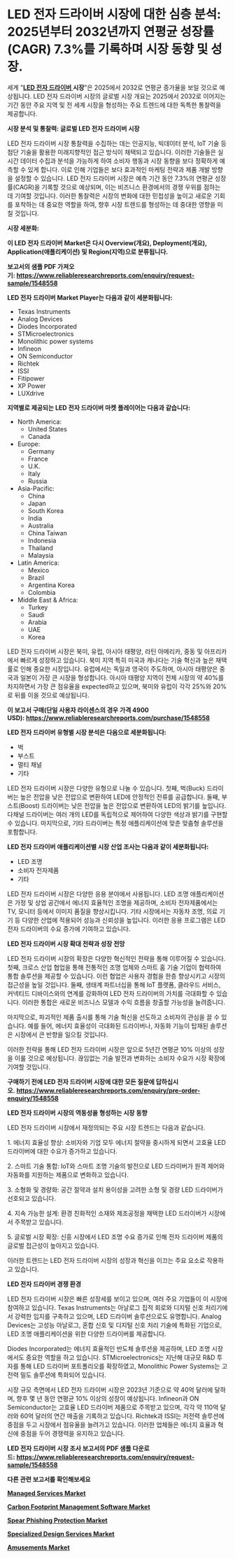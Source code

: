 <p><h1>LED 전자 드라이버 시장에 대한 심층 분석: 2025년부터 2032년까지 연평균 성장률(CAGR) 7.3%를 기록하며 시장 동향 및 성장.</h1></p><p>세계 "<strong><a href="https://www.reliableresearchreports.com/led-electronic-driver-r1548558?utm_campaign=105&utm_medium=8&utm_source=Github&utm_content=ia&utm_term=21032025&utm_id=led-electronic-driver">LED 전자 드라이버&nbsp;</a></strong><strong>시장</strong>"은 2025에서 2032로 연평균 증가율을 보일 것으로 예상됩니다. LED 전자 드라이버 시장의 글로벌 시장 개요는 2025에서 2032로 이어지는 기간 동안 주요 지역 및 전 세계 시장을 형성하는 주요 트렌드에 대한 독특한 통찰력을 제공합니다.</p>
<p><strong>시장 분석 및 통찰력: 글로벌 LED 전자 드라이버 시장</strong></p>
<p><p>LED 전자 드라이버 시장 통찰력을 수집하는 데는 인공지능, 빅데이터 분석, IoT 기술 등 첨단 기술을 활용한 미래지향적인 접근 방식이 채택되고 있습니다. 이러한 기술들은 실시간 데이터 수집과 분석을 가능하게 하여 소비자 행동과 시장 동향을 보다 정확하게 예측할 수 있게 합니다. 이로 인해 기업들은 보다 효과적인 마케팅 전략과 제품 개발 방향을 설정할 수 있습니다. LED 전자 드라이버 시장은 예측 기간 동안 7.3%의 연평균 성장률(CAGR)을 기록할 것으로 예상되며, 이는 비즈니스 환경에서의 경쟁 우위를 점하는 데 기여할 것입니다. 이러한 통찰력은 시장의 변화에 대한 민첩성을 높이고 새로운 기회를 포착하는 데 중요한 역할을 하여, 향후 시장 트렌드를 형성하는 데 중대한 영향을 미칠 것입니다.</p><a href="%7CAUTHORITHY_DOMAIN_URL%7C?utm_campaign=105&utm_medium=8&utm_source=Github&utm_content=ia&utm_term=21032025&utm_id=led-electronic-driver"></a></p>
<p><strong>시장 세분화:</strong></p>
<p><strong>이 LED 전자 드라이버 Market은 다시 Overview(개요), Deployment(개요), Application(애플리케이션) 및 Region(지역)으로 분류됩니다.</strong></p>
<p><strong>보고서의 샘플 PDF 가져오기:&nbsp;<a href="https://www.reliableresearchreports.com/enquiry/request-sample/1548558?utm_campaign=105&utm_medium=8&utm_source=Github&utm_content=ia&utm_term=21032025&utm_id=led-electronic-driver">https://www.reliableresearchreports.com/enquiry/request-sample/1548558</a></strong><strong></strong></p>
<p><strong>LED 전자 드라이버 Market Player는 다음과 같이 세분화됩니다:</strong></p>
<p><ul><li>Texas Instruments</li><li>Analog Devices</li><li>Diodes Incorporated</li><li>STMicroelectronics</li><li>Monolithic power systems</li><li>Infineon</li><li>ON Semiconductor</li><li>Richtek</li><li>ISSI</li><li>Fitipower</li><li>XP Power</li><li>LUXdrive</li></ul></p>
<p><strong>지역별로 제공되는 LED 전자 드라이버 마켓 플레이어는 다음과 같습니다:</strong></p>
<p><ul>
    <li>
        North America:
        <ul>
            <li>United States</li>
            <li>Canada</li>
        </ul>
    </li>
    <li>
        Europe:
        <ul>
            <li>Germany</li>
            <li>France</li>
            <li>U.K.</li>
            <li>Italy</li>
            <li>Russia</li>
        </ul>
    </li>
    <li>
        Asia-Pacific:
        <ul>
            <li>China</li>
            <li>Japan</li>
            <li>South Korea</li>
            <li>India</li>
            <li>Australia</li>
            <li>China Taiwan</li>
            <li>Indonesia</li>
            <li>Thailand</li>
            <li>Malaysia</li>
        </ul>
    </li>
    <li>
        Latin America:
        <ul>
            <li>Mexico</li>
            <li>Brazil</li>
            <li>Argentina Korea</li>
            <li>Colombia</li>
        </ul>
    </li>
    <li>
        Middle East & Africa:
        <ul>
            <li>Turkey</li>
            <li>Saudi</li>
            <li>Arabia</li>
            <li>UAE</li>
            <li>Korea</li>
        </ul>
    </li>
    </ul></p>
<p><p>LED 전자 드라이버 시장은 북미, 유럽, 아시아 태평양, 라틴 아메리카, 중동 및 아프리카에서 빠르게 성장하고 있습니다. 북미 지역 특히 미국과 캐나다는 기술 혁신과 높은 채택률로 인해 중요한 시장입니다. 유럽에서는 독일과 영국이 주도하며, 아시아 태평양은 중국과 일본이 가장 큰 시장을 형성합니다. 아시아 태평양 지역이 전체 시장의 약 40%를 차지하면서 가장 큰 점유율을 expected하고 있으며, 북미와 유럽이 각각 25%와 20%로 뒤를 이을 것으로 예상됩니다.</p></p>
<p><strong>이 보고서 구매(단일 사용자 라이센스의 경우 가격 4900 USD):&nbsp;<a href="https://www.reliableresearchreports.com/purchase/1548558?utm_campaign=105&utm_medium=8&utm_source=Github&utm_content=ia&utm_term=21032025&utm_id=led-electronic-driver">https://www.reliableresearchreports.com/purchase/1548558</a></strong></p>
<p><strong>LED 전자 드라이버 유형별 시장 분석은 다음으로 세분화됩니다:</strong></p>
<p><ul><li>벅</li><li>부스트</li><li>멀티 채널</li><li>기타</li></ul></p>
<p><p>LED 전자 드라이버 시장은 다양한 유형으로 나눌 수 있습니다. 첫째, 벅(Buck) 드라이버는 높은 전압을 낮은 전압으로 변환하여 LED에 안정적인 전류를 공급합니다. 둘째, 부스트(Boost) 드라이버는 낮은 전압을 높은 전압으로 변환하여 LED의 밝기를 높입니다. 다채널 드라이버는 여러 개의 LED를 독립적으로 제어하여 다양한 색상과 밝기를 구현할 수 있습니다. 마지막으로, 기타 드라이버는 특정 애플리케이션에 맞춘 맞춤형 솔루션을 포함합니다.</p></p>
<p><strong>LED 전자 드라이버 애플리케이션별 시장 산업 조사는 다음과 같이 세분화됩니다:</strong></p>
<p><ul><li>LED 조명</li><li>소비자 전자제품</li><li>기타</li></ul></p>
<p><p>LED 전자 드라이버 시장은 다양한 응용 분야에서 사용됩니다. LED 조명 애플리케이션은 가정 및 상업 공간에서 에너지 효율적인 조명을 제공하며, 소비자 전자제품에서는 TV, 모니터 등에서 이미지 품질을 향상시킵니다. 기타 시장에서는 자동차 조명, 의료 기기 등 다양한 산업에 적용되어 성능과 신뢰성을 높입니다. 이러한 응용 프로그램은 LED 전자 드라이버의 수요 증가에 기여하고 있습니다.</p></p>
<p><strong>LED 전자 드라이버 시장 확대 전략과 성장 전망</strong></p>
<p><p>LED 전자 드라이버 시장의 확장은 다양한 혁신적인 전략을 통해 이루어질 수 있습니다. 첫째, 크로스 산업 협업을 통해 전통적인 조명 업체와 스마트 홈 기술 기업이 협력하여 통합 솔루션을 제공할 수 있습니다. 이런 협업은 사용자 경험을 한층 향상시키고 시장의 접근성을 높일 것입니다. 둘째, 생태계 파트너십을 통해 IoT 플랫폼, 클라우드 서비스, 커넥티드 디바이스와의 연계를 강화하여 LED 전자 드라이버의 가치를 극대화할 수 있습니다. 이러한 통합은 새로운 비즈니스 모델과 수익 흐름을 창출할 가능성을 늘려줍니다.</p><p>마지막으로, 파괴적인 제품 출시를 통해 기술 혁신을 선도하고 소비자의 관심을 끌 수 있습니다. 예를 들어, 에너지 효율성이 극대화된 드라이버나, 자동화 기능이 탑재된 솔루션은 시장에서 큰 반향을 일으킬 것입니다.</p><p>이러한 전략을 통해 LED 전자 드라이버 시장은 앞으로 5년간 연평균 10% 이상의 성장을 이룰 것으로 예상됩니다. 끊임없는 기술 발전과 변화하는 소비자 수요가 시장 확장에 기여할 것입니다.</p></p>
<p><strong>구매하기 전에 LED 전자 드라이버 시장에 대한 모든 질문에 답하십시오.&nbsp;<a href="https://www.reliableresearchreports.com/enquiry/pre-order-enquiry/1548558?utm_campaign=105&utm_medium=8&utm_source=Github&utm_content=ia&utm_term=21032025&utm_id=led-electronic-driver">https://www.reliableresearchreports.com/enquiry/pre-order-enquiry/1548558</a></strong><strong></strong></p>
<p><strong>LED 전자 드라이버 시장의 역동성을 형성하는 시장 동향</strong></p>
<p><p>LED 전자 드라이버 시장에서 재정의되는 주요 시장 트렌드는 다음과 같습니다.</p><p>1. 에너지 효율성 향상: 소비자와 기업 모두 에너지 절약을 중시하게 되면서 고효율 LED 드라이버에 대한 수요가 증가하고 있습니다.</p><p>2. 스마트 기술 통합: IoT와 스마트 조명 기술의 발전으로 LED 드라이버가 원격 제어와 자동화를 지원하는 제품으로 변화하고 있습니다.</p><p>3. 소형화 및 경량화: 공간 절약과 설치 용이성을 고려한 소형 및 경량 LED 드라이버가 선호되고 있습니다.</p><p>4. 지속 가능한 설계: 환경 친화적인 소재와 제조공정을 채택한 LED 드라이버가 시장에서 주목받고 있습니다.</p><p>5. 글로벌 시장 확장: 신흥 시장에서 LED 조명 수요 증가로 인해 전자 드라이버 제품의 글로벌 접근성이 높아지고 있습니다.</p><p>이러한 트렌드는 LED 전자 드라이버 시장의 성장과 혁신을 이끄는 주요 요소로 작용하고 있습니다.</p></p>
<p><strong>LED 전자 드라이버 경쟁 환경</strong></p>
<p><p>LED 전자 드라이버 시장은 빠른 성장세를 보이고 있으며, 여러 주요 기업들이 이 시장에 참여하고 있습니다. Texas Instruments는 아날로그 집적 회로와 디지털 신호 처리기에서 강력한 입지를 구축하고 있으며, LED 드라이버 솔루션으로도 유명합니다. Analog Devices는 고성능 아날로그, 혼합 신호 및 디지털 신호 처리 기술에 특화된 기업으로, LED 조명 애플리케이션을 위한 다양한 드라이버를 제공합니다.</p><p>Diodes Incorporated는 에너지 효율적인 반도체 솔루션을 제공하며, LED 조명 시장에서도 중요한 역할을 하고 있습니다. STMicroelectronics는 지난해 대규모 R&D 투자를 통해 LED 드라이버 포트폴리오를 확장하였고, Monolithic Power Systems는 고전력 밀도 솔루션에 특화되어 있습니다.</p><p>시장 규모 측면에서 LED 전자 드라이버 시장은 2023년 기준으로 약 40억 달러에 달하며, 향후 몇 년 동안 연평균 10% 이상의 성장이 예상됩니다. Infineon과 ON Semiconductor는 고효율 LED 드라이버 제품으로 주목받고 있으며, 각각 약 110억 달러와 60억 달러의 연간 매출을 기록하고 있습니다. Richtek과 ISSI는 저전력 솔루션에 중점을 두고 시장에서 점유율을 늘려가고 있습니다. 이러한 업체들은 에너지 효율과 혁신에 중점을 두어 경쟁력을 유지하고 있습니다.</p></p>
<p><strong>LED 전자 드라이버 시장 조사 보고서의 PDF 샘플 다운로드:&nbsp;<a href="https://www.reliableresearchreports.com/enquiry/request-sample/1548558?utm_campaign=105&utm_medium=8&utm_source=Github&utm_content=ia&utm_term=21032025&utm_id=led-electronic-driver">https://www.reliableresearchreports.com/enquiry/request-sample/1548558</a></strong></p>
<p><strong></strong></p>
<p><strong></strong></p>
<p><strong></strong></p>
<p><strong></strong></p>
<p><strong>다른 관련 보고서를 확인해보세요</strong></p>
<p><strong><p><a href="https://github.com/molayrabeta/Market-Research-Report-List-1/blob/main/managed-services-market.md?utm_campaign=105&utm_medium=8&utm_source=Github&utm_content=ia&utm_term=21032025&utm_id=led-electronic-driver">Managed Services Market</a></p><p><a href="https://github.com/dukawashviro/Market-Research-Report-List-1/blob/main/carbon-footprint-management-software-market.md?utm_campaign=105&utm_medium=8&utm_source=Github&utm_content=ia&utm_term=21032025&utm_id=led-electronic-driver">Carbon Footprint Management Software Market</a></p><p><a href="https://github.com/rembaentin6f/Market-Research-Report-List-1/blob/main/spear-phishing-protection-market.md?utm_campaign=105&utm_medium=8&utm_source=Github&utm_content=ia&utm_term=21032025&utm_id=led-electronic-driver">Spear Phishing Protection Market</a></p><p><a href="https://github.com/tineamonaya/Market-Research-Report-List-1/blob/main/specialized-design-services-market.md?utm_campaign=105&utm_medium=8&utm_source=Github&utm_content=ia&utm_term=21032025&utm_id=led-electronic-driver">Specialized Design Services Market</a></p><p><a href="https://github.com/koopalujale2/Market-Research-Report-List-1/blob/main/amusements-market.md?utm_campaign=105&utm_medium=8&utm_source=Github&utm_content=ia&utm_term=21032025&utm_id=led-electronic-driver">Amusements Market</a></p></strong></p>